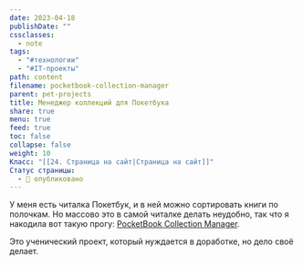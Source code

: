 ```yaml
---
date: 2023-04-18
publishDate: ""
cssclasses:
  - note
tags:
  - "#технологии"
  - "#IT-проекты"
path: content
filename: pocketbook-collection-manager
parent: pet-projects
title: Менеджер коллекций для Покетбука
share: true
menu: true
feed: true
toc: false
collapse: false
weight: 10
Класс: "[[24. Страница на сайт|Страница на сайт]]"
Статус страницы:
  - 📢 опубликовано
---
```


У меня есть читалка Покетбук, и в ней можно сортировать книги по полочкам. Но массово это в самой читалке делать неудобно, так что я накодила вот такую прогу: [PocketBook Collection Manager](https://github.com/anareaty/PocketBook_Collection_Manager).

Это ученический проект, который нуждается в доработке, но дело своё делает.
